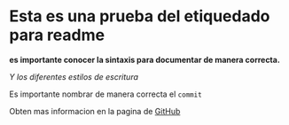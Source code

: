# Esta es una prueba del etiquedado para readme
**es importante conocer la sintaxis para documentar de manera correcta.**

*Y los diferentes estilos de escritura*

Es importante nombrar de manera correcta el `commit`

Obten mas informacion en la pagina de [GitHub](https://docs.github.com/es/get-started/writing-on-github/getting-started-with-writing-and-formatting-on-github/basic-writing-and-formatting-syntax)
